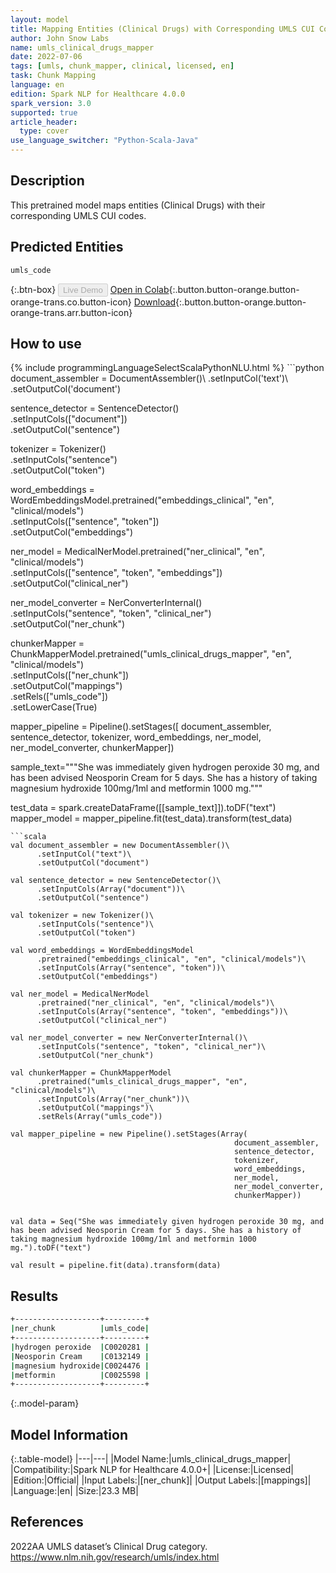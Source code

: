```yaml
---
layout: model
title: Mapping Entities (Clinical Drugs) with Corresponding UMLS CUI Codes
author: John Snow Labs
name: umls_clinical_drugs_mapper
date: 2022-07-06
tags: [umls, chunk_mapper, clinical, licensed, en]
task: Chunk Mapping
language: en
edition: Spark NLP for Healthcare 4.0.0
spark_version: 3.0
supported: true
article_header:
  type: cover
use_language_switcher: "Python-Scala-Java"
---
```


## Description

This pretrained model maps entities (Clinical Drugs) with their corresponding UMLS CUI codes.

## Predicted Entities

`umls_code`

{:.btn-box}
<button class="button button-orange" disabled>Live Demo</button>
[Open in Colab](https://colab.research.google.com/github/JohnSnowLabs/spark-nlp-workshop/blob/master/tutorials/Certification_Trainings/Healthcare/26.Chunk_Mapping.ipynb){:.button.button-orange.button-orange-trans.co.button-icon}
[Download](https://s3.amazonaws.com/auxdata.johnsnowlabs.com/clinical/models/umls_clinical_drugs_mapper_en_4.0.0_3.0_1657124255341.zip){:.button.button-orange.button-orange-trans.arr.button-icon}

## How to use



<div class="tabs-box" markdown="1">
{% include programmingLanguageSelectScalaPythonNLU.html %}
```python
document_assembler = DocumentAssembler()\
      .setInputCol('text')\
      .setOutputCol('document')

sentence_detector = SentenceDetector()\
      .setInputCols(["document"])\
      .setOutputCol("sentence")

tokenizer = Tokenizer()\
      .setInputCols("sentence")\
      .setOutputCol("token")

word_embeddings = WordEmbeddingsModel.pretrained("embeddings_clinical", "en", "clinical/models")\
      .setInputCols(["sentence", "token"])\
      .setOutputCol("embeddings")

ner_model = MedicalNerModel.pretrained("ner_clinical", "en", "clinical/models")\
    .setInputCols(["sentence", "token", "embeddings"])\
    .setOutputCol("clinical_ner")

ner_model_converter = NerConverterInternal()\
    .setInputCols("sentence", "token", "clinical_ner")\
    .setOutputCol("ner_chunk")


chunkerMapper = ChunkMapperModel.pretrained("umls_clinical_drugs_mapper", "en", "clinical/models")\
      .setInputCols(["ner_chunk"])\
      .setOutputCol("mappings")\
      .setRels(["umls_code"])\
      .setLowerCase(True)


mapper_pipeline = Pipeline().setStages([
        document_assembler,
        sentence_detector,
        tokenizer, 
        word_embeddings,
        ner_model, 
        ner_model_converter, 
        chunkerMapper])


sample_text="""She was immediately given hydrogen peroxide 30 mg, and has been advised Neosporin Cream for 5 days. 
               She has a history of taking magnesium hydroxide 100mg/1ml and metformin 1000 mg."""

test_data = spark.createDataFrame([[sample_text]]).toDF("text")
mapper_model = mapper_pipeline.fit(test_data).transform(test_data)
```
```scala
val document_assembler = new DocumentAssembler()\
      .setInputCol("text")\
      .setOutputCol("document")

val sentence_detector = new SentenceDetector()\
      .setInputCols(Array("document"))\
      .setOutputCol("sentence")

val tokenizer = new Tokenizer()\
      .setInputCols("sentence")\
      .setOutputCol("token")

val word_embeddings = WordEmbeddingsModel
      .pretrained("embeddings_clinical", "en", "clinical/models")\
      .setInputCols(Array("sentence", "token"))\
      .setOutputCol("embeddings")

val ner_model = MedicalNerModel
      .pretrained("ner_clinical", "en", "clinical/models")\
      .setInputCols(Array("sentence", "token", "embeddings"))\
      .setOutputCol("clinical_ner")

val ner_model_converter = new NerConverterInternal()\
      .setInputCols("sentence", "token", "clinical_ner")\
      .setOutputCol("ner_chunk")

val chunkerMapper = ChunkMapperModel
      .pretrained("umls_clinical_drugs_mapper", "en", "clinical/models")\
      .setInputCols(Array("ner_chunk"))\
      .setOutputCol("mappings")\
      .setRels(Array("umls_code")) 

val mapper_pipeline = new Pipeline().setStages(Array(
                                                  document_assembler,
                                                  sentence_detector,
                                                  tokenizer, 
                                                  word_embeddings,
                                                  ner_model, 
                                                  ner_model_converter, 
                                                  chunkerMapper))


val data = Seq("She was immediately given hydrogen peroxide 30 mg, and has been advised Neosporin Cream for 5 days. She has a history of taking magnesium hydroxide 100mg/1ml and metformin 1000 mg.").toDF("text")

val result = pipeline.fit(data).transform(data) 
```
</div>

## Results

```bash
+-------------------+---------+
|ner_chunk          |umls_code|
+-------------------+---------+
|hydrogen peroxide  |C0020281 |
|Neosporin Cream    |C0132149 |
|magnesium hydroxide|C0024476 |
|metformin          |C0025598 |
+-------------------+---------+
```

{:.model-param}
## Model Information

{:.table-model}
|---|---|
|Model Name:|umls_clinical_drugs_mapper|
|Compatibility:|Spark NLP for Healthcare 4.0.0+|
|License:|Licensed|
|Edition:|Official|
|Input Labels:|[ner_chunk]|
|Output Labels:|[mappings]|
|Language:|en|
|Size:|23.3 MB|

## References

2022AA UMLS dataset’s Clinical Drug category. https://www.nlm.nih.gov/research/umls/index.html